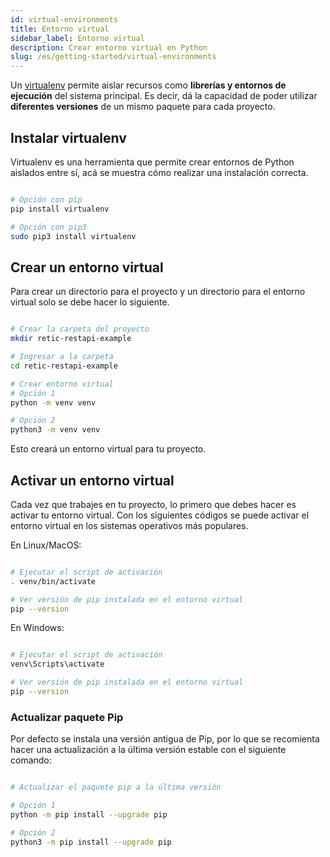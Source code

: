 ```yaml
---
id: virtual-environments
title: Entorno virtual
sidebar_label: Entorno virtual
description: Crear entorno virtual en Python
slug: /es/getting-started/virtual-environments
---
```


Un [virtualenv](https://docs.python.org/3/library/venv.html#module-venv) permite aislar recursos como **librerías y entornos de ejecución** del sistema principal. Es decir, dá la capacidad de poder utilizar **diferentes versiones** de un mismo paquete para cada proyecto.

## Instalar virtualenv

Virtualenv es una herramienta que permite crear entornos de Python aislados entre sí, acá se muestra cómo realizar una instalación correcta.

```bash

# Opción con pip
pip install virtualenv

# Opción con pip3
sudo pip3 install virtualenv

```

## Crear un entorno virtual

Para crear un directorio para el proyecto y un directorio para el entorno virtual solo se debe hacer lo siguiente.

```bash

# Crear la carpeta del proyecto
mkdir retic-restapi-example

# Ingresar a la carpeta
cd retic-restapi-example

# Crear entorno virtual
# Opción 1
python -m venv venv

# Opción 2
python3 -m venv venv

```

Esto creará un entorno virtual para tu proyecto.

## Activar un entorno virtual

Cada vez que trabajes en tu proyecto, lo primero que debes hacer es activar tu entorno virtual. Con los siguientes códigos se puede activar el entorno virtual en los sistemas operativos más populares.

En Linux/MacOS:

```bash

# Ejecutar el script de activación
. venv/bin/activate

# Ver versión de pip instalada en el entorno virtual
pip --version

```

En Windows:

```bash

# Ejecutar el script de activación
venv\Scripts\activate

# Ver versión de pip instalada en el entorno virtual
pip --version

```

### Actualizar paquete Pip

Por defecto se instala una versión antigua de Pip, por lo que se recomienta hacer una actualización a la última versión estable con el siguiente comando:

```bash

# Actualizar el paquete pip a la última versión

# Opción 1
python -m pip install --upgrade pip

# Opción 2
python3 -m pip install --upgrade pip

```
